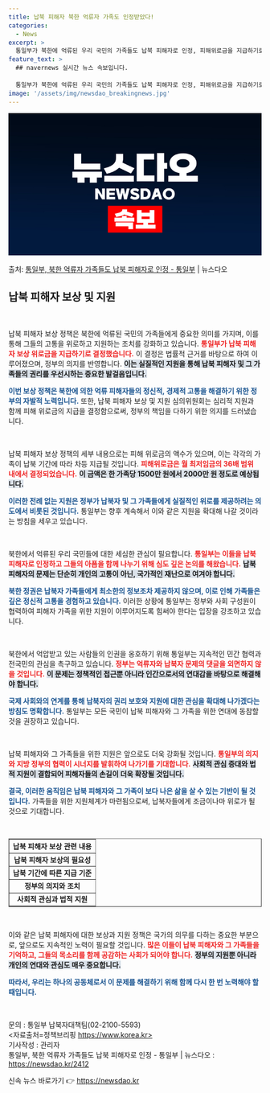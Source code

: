 ```yaml
---
title: 납북 피해자 북한 억류자 가족도 인정받았다!
categories:
  - News
excerpt: >
  통일부가 북한에 억류된 우리 국민의 가족들도 납북 피해자로 인정, 피해위로금을 지급하기로 했다. 통일부는 지…
feature_text: >
  ## navernews 실시간 뉴스 속보입니다.

  통일부가 북한에 억류된 우리 국민의 가족들도 납북 피해자로 인정, 피해위로금을 지급하기로 했다. 통일부는 지…
image: '/assets/img/newsdao_breakingnews.jpg'
---
```


![뉴스다오 속보](/assets/img/newsdao_breakingnews.jpg)

<p>출처: <a href="https://newsdao.kr/2412" rel="dofollow">통일부, 북한 억류자 가족들도 납북 피해자로 인정 - 통일부</a> | 뉴스다오</p>

<h2 data-ke-size="size26">납북 피해자 보상 및 지원</h2>

<p data-ke-size="size16">&nbsp;</p> 

납북 피해자 보상 정책은 북한에 억류된 국민의 가족들에게 중요한 의미를 가지며, 이를 통해 그들의 고통을 위로하고 지원하는 조치를 강화하고 있습니다. <b><span style="color: #ee2323;">통일부가 납북 피해자 보상 위로금을 지급하기로 결정했습니다.</span></b> 이 결정은 법률적 근거를 바탕으로 하여 이루어졌으며, 정부의 의지를 반영합니다. <b><span style="background-color: #21538527;">이는 실질적인 지원을 통해 납북 피해자 및 그 가족들의 권리를 우선시하는 중요한 발걸음입니다.</span></b> 

<b><span style="color: #1a5490;">이번 보상 정책은 북한에 의한 억류 피해자들의 정신적, 경제적 고통을 해결하기 위한 정부의 자발적 노력입니다.</span></b> 또한, 납북 피해자 보상 및 지원 심의위원회는 심리적 지원과 함께 피해 위로금의 지급을 결정함으로써, 정부의 책임을 다하기 위한 의지를 드러냈습니다.

<p data-ke-size="size16">&nbsp;</p> 

납북 피해자 보상 정책의 세부 내용으로는 피해 위로금의 액수가 있으며, 이는 각각의 가족이 납북 기간에 따라 차등 지급될 것입니다. <b><span style="color: #ee2323;">피해위로금은 월 최저임금의 36배 범위 내에서 결정되었습니다.</span></b> <b><span style="background-color: #21538527;">이 금액은 한 가족당 1500만 원에서 2000만 원 정도로 예상됩니다.</span></b> 

<b><span style="color: #1a5490;">이러한 전례 없는 지원은 정부가 납북자 및 그 가족들에게 실질적인 위로를 제공하려는 의도에서 비롯된 것입니다.</span></b> 통일부는 향후 계속해서 이와 같은 지원을 확대해 나갈 것이라는 방침을 세우고 있습니다.

<p data-ke-size="size16">&nbsp;</p> 

북한에서 억류된 우리 국민들에 대한 세심한 관심이 필요합니다. <b><span style="color: #ee2323;">통일부는 이들을 납북 피해자로 인정하고 그들의 아픔을 함께 나누기 위해 심도 깊은 논의를 해왔습니다.</span></b> <b><span style="background-color: #21538527;">납북 피해자의 문제는 단순히 개인의 고통이 아닌, 국가적인 재난으로 여겨야 합니다.</span></b> 

<b><span style="color: #1a5490;">북한 정권은 납북자 가족들에게 최소한의 정보조차 제공하지 않으며, 이로 인해 가족들은 깊은 정신적 고통을 경험하고 있습니다.</span></b> 이러한 상황에 통일부는 정부와 사회 구성원이 협력하여 피해자 가족을 위한 지원이 이루어지도록 힘써야 한다는 입장을 강조하고 있습니다.

<p data-ke-size="size16">&nbsp;</p> 

북한에서 억압받고 있는 사람들의 인권을 옹호하기 위해 통일부는 지속적인 민간 협력과 전국민의 관심을 촉구하고 있습니다. <b><span style="color: #ee2323;">정부는 억류자와 납북자 문제의 댓글을 외면하지 않을 것입니다.</span></b> <b><span style="background-color: #21538527;">이 문제는 정책적인 접근뿐 아니라 인간으로서의 연대감을 바탕으로 해결해야 합니다.</span></b> 

<b><span style="color: #1a5490;">국제 사회와의 연계를 통해 납북자의 권리 보호와 지원에 대한 관심을 확대해 나가겠다는 방침도 명확합니다.</span></b> 통일부는 모든 국민이 납북 피해자와 그 가족을 위한 연대에 동참할 것을 권장하고 있습니다.

<p data-ke-size="size16">&nbsp;</p> 

납북 피해자와 그 가족들을 위한 지원은 앞으로도 더욱 강화될 것입니다. <b><span style="color: #ee2323;">통일부의 의지와 지방 정부의 협력이 시너지를 발휘하여 나가기를 기대합니다.</span></b> <b><span style="background-color: #21538527;">사회적 관심 증대와 법적 지원이 결합되어 피해자들의 손길이 더욱 확장될 것입니다.</span></b> 

<b><span style="color: #1a5490;">결국, 이러한 움직임은 납북 피해자와 그 가족이 보다 나은 삶을 살 수 있는 기반이 될 것입니다.</span></b> 가족들을 위한 지원체계가 마련됨으로써, 납북자들에게 조금이나마 위로가 될 것으로 기대합니다.

<p data-ke-size="size16">&nbsp;</p> 

<table border="1">
<tr>
<th style="text-align: center; height: 17px;"><b>납북 피해자 보상 관련 내용</b></th>
</tr>
<tr>
<td style="text-align: center; height: 17px;"><b>납북 피해자 보상의 필요성</b></td>
</tr>
<tr>
<td style="text-align: center; height: 17px;"><b>납북 기간에 따른 지급 기준</b></td>
</tr>
<tr>
<td style="text-align: center; height: 17px;"><b>정부의 의지와 조치</b></td>
</tr>
<tr>
<td style="text-align: center; height: 17px;"><b>사회적 관심과 법적 지원</b></td>
</tr>
</table>

<p data-ke-size="size16">&nbsp;</p> 

이와 같은 납북 피해자에 대한 보상과 지원 정책은 국가의 의무를 다하는 중요한 부분으로, 앞으로도 지속적인 노력이 필요할 것입니다. <b><span style="color: #ee2323;">많은 이들이 납북 피해자와 그 가족들을 기억하고, 그들의 목소리를 함께 공감하는 사회가 되어야 합니다.</span></b> <b><span style="background-color: #21538527;">정부의 지원뿐 아니라 개인의 연대와 관심도 매우 중요합니다.</span></b> 

<b><span style="color: #1a5490;">따라서, 우리는 하나의 공동체로서 이 문제를 해결하기 위해 함께 다시 한 번 노력해야 할 때입니다.</span></b> 

<p data-ke-size="size16">&nbsp;</p> 

문의 : 통일부 납북자대책팀(02-2100-5593)  
<자료출처=정책브리핑 https://www.korea.kr>  
기사작성 : 관리자  
통일부, 북한 억류자 가족들도 납북 피해자로 인정 - 통일부 | 뉴스다오 : https://newsdao.kr/2412 

신속 뉴스 바로가기 👉 <a href="https://newsdao.kr" rel="dofollow">https://newsdao.kr</a>


